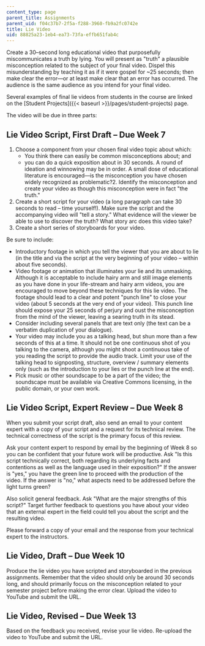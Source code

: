 ```yaml
---
content_type: page
parent_title: Assignments
parent_uid: f04c37b7-2f5a-f288-3960-fb9a2fc0742e
title: Lie Video
uid: 88825a23-1eb4-ea73-73fa-effb651fab4c
---
```


Create a 30–second long educational video that purposefully miscommunicates a truth by lying. You will present as "truth" a plausible misconception related to the subject of your final video. Dispel this misunderstanding by teaching it as if it were gospel for ~25 seconds; then make clear the error—or at least make clear that an error has occurred. The audience is the same audience as you intend for your final video.

Several examples of final lie videos from students in the course are linked on the [Student Projects]({{< baseurl >}}/pages/student-projects) page.

The video will be due in three parts:

Lie Video Script, First Draft – Due Week 7
------------------------------------------

1.  Choose a component from your chosen final video topic about which:
    *   You think there can easily be common misconceptions about; and
    *   you can do a quick exposition about in 30 seconds.
A round of ideation and winnowing may be in order. A small dose of educational literature is encouraged—is the misconception you have chosen widely recognized as problematic?2.  Identify the misconception and create your video as though this misconception were in fact "the truth."
3.  Create a short script for your video (a long paragraph can take 30 seconds to read – time yourself!). Make sure the script and the accompanying video will "tell a story." What evidence will the viewer be able to use to discover the truth? What story arc does this video take?
4.  Create a short series of storyboards for your video.

Be sure to include:

*   Introductory footage in which you tell the viewer that you are about to lie (in the title and via the script at the very beginning of your video – within about five seconds).
*   Video footage or animation that illuminates your lie and its unmasking. Although it is acceptable to include hairy arm and still image elements as you have done in your life-stream and hairy arm videos, you are encouraged to move beyond these techniques for this lie video. The footage should lead to a clear and potent "punch line" to close your video (about 5 seconds at the very end of your video). This punch line should expose your 25 seconds of perjury and oust the misconception from the mind of the viewer, leaving a searing truth in its stead.
*   Consider including several panels that are text only (the text can be a verbatim duplication of your dialogue).
*   Your video may include you as a talking head, but shun more than a few seconds of this at a time. It should not be one continuous shot of you talking to the camera, although you might shoot a continuous take of you reading the script to provide the audio track. Limit your use of the talking head to signposting, structure, overview / summary elements only (such as the introduction to your lies or the punch line at the end).
*   Pick music or other soundscape to be a part of the video; the soundscape must be available via Creative Commons licensing, in the public domain, or your own work.

Lie Video Script, Expert Review – Due Week 8
--------------------------------------------

When you submit your script draft, also send an email to your content expert with a copy of your script and a request for its technical review. The technical correctness of the script is the primary focus of this review.

Ask your content expert to respond by email by the beginning of Week 8 so you can be confident that your future work will be productive. Ask "Is this script technically correct, both regarding its underlying facts and contentions as well as the language used in their exposition?" If the answer is "yes," you have the green line to proceed with the production of the video. If the answer is "no," what aspects need to be addressed before the light turns green?

Also solicit general feedback. Ask "What are the major strengths of this script?" Target further feedback to questions you have about your video that an external expert in the field could tell you about the script and the resulting video.

Please forward a copy of your email and the response from your technical expert to the instructors.

Lie Video, Draft – Due Week 10
------------------------------

Produce the lie video you have scripted and storyboarded in the previous assignments. Remember that the video should only be around 30 seconds long, and should primarily focus on the misconception related to your semester project before making the error clear. Upload the video to YouTube and submit the URL.

Lie Video, Revised – Due Week 13
--------------------------------

Based on the feedback you received, revise your lie video. Re-upload the video to YouTube and submit the URL.